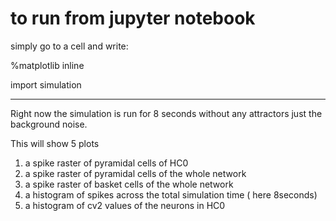 # to run from jupyter notebook

simply go to a cell and write:

%matplotlib inline

import simulation


____________
Right now the simulation is run for 8 seconds without any attractors just the background noise.

This will show 5 plots
1. a spike raster of pyramidal cells of HC0
2. a spike raster of pyramidal cells of the whole network
3. a spike raster of basket cells of the whole network
4. a histogram of spikes across the total simulation time ( here 8seconds)
5. a histogram of cv2 values of the neurons in HC0
